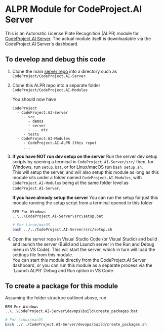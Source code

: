 # ALPR Module for CodeProject.AI Server

This is an Automatic License Plate Recognition (ALPR) module for [CodeProject.AI Server](https://www.codeproject.com/Articles/5322557/CodeProject-AI-Server-AI-the-easy-way). The actual module itself is downloadable via the CodeProject.AI Server's dashboard.

## To develop and debug this code

1. Clone the main [server repo](https://github.com/codeproject/CodeProject.AI-Server) into a directory such as `CodeProject/CodeProject.AI-Server`

2. Clone this ALPR repo into a separate folder `CodeProject/CodeProject.AI-Modules`

    You should now have

    ```text
    CodeProject
      - CodeProject.AI-Server
         - src
           - demos
           - server
           - ... etc
         - tests
      - CodeProject.AI-Modules
         - CodeProject.AI-ALPR (this repo)
         ...
    ```

3. **If you have NOT run dev setup on the server**
    Run the server dev setup scripts by opening a terminal in `CodeProject.AI-Server/src/` then, for Windows, run `setup.bat`, or for Linux/macOS run `bash setup.sh`.<br>
    This will setup the server, and will also setup this module as long as this module sits under a folder named `CodeProject.AI-Modules`, with `CodeProject.AI-Modules` being at the same folder level as `CodeProject.AI-Server`.

    **If you have already setup the server**
    You can run the setup for just this module running the setup script from a terminal opened in this folder
   ```BAT
   REM For Windows
   ..\..\CodeProject.AI-Server\src\setup.bat
   ```
   ```bash
   # For Linux/macOS
   bash ../../CodeProject.AI-Server/src/setup.sh
   ```
4. Open the server repo in Visual Studio Code (or Visual Studio) and build and launch the server (Build and Launch server in the Run and Debug menu in VS Code). This will start the server, which in turn will load the settings file from this module.
    <br>You can start this module directly from the CodeProject.AI Server dashboard, or you can run this module as a separate process via the 'Launch ALPR' Debug and Run option in VS Code.

## To create a package for this module

Assuming the folder structure outlined above, run

   ```BAT
   REM For Windows
   ..\..\CodeProject.AI-Server\devops\build\create_packages.bat
   ```
   ```bash
   # For Linux/macOS
   bash ../../CodeProject.AI-Server/devops/build/create_packages.sh
   ```
